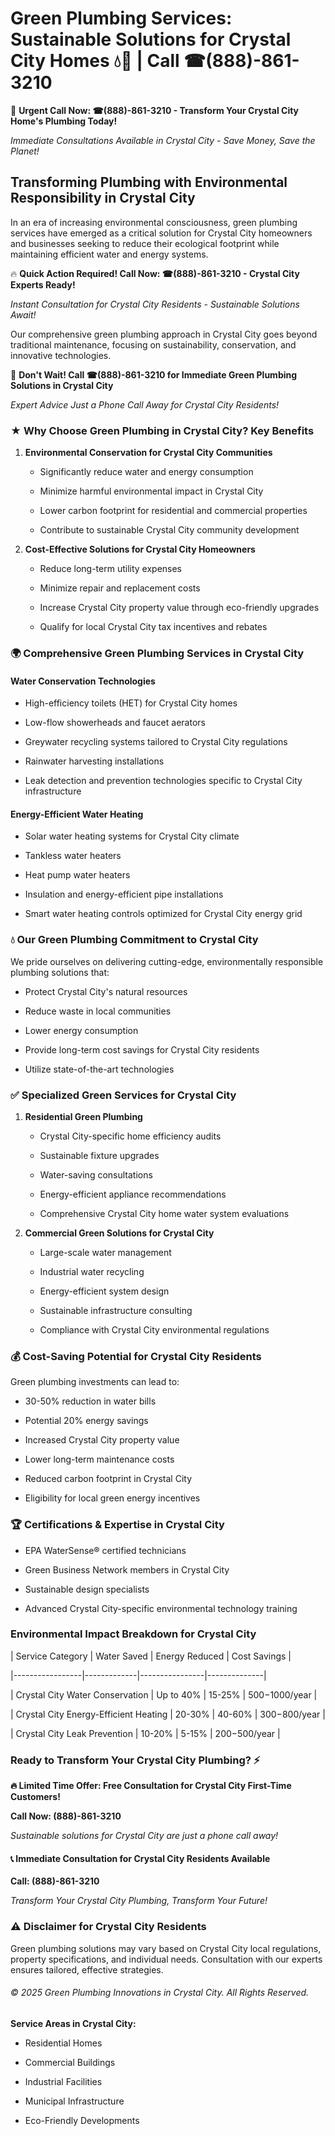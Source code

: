 # Green Plumbing Services: Sustainable Solutions for Crystal City Homes 💧🌿 | Call ☎(888)-861-3210

🚨 **Urgent Call Now: ☎(888)-861-3210 - Transform Your Crystal City Home's Plumbing Today!**
*Immediate Consultations Available in Crystal City - Save Money, Save the Planet!*

## Transforming Plumbing with Environmental Responsibility in Crystal City

In an era of increasing environmental consciousness, green plumbing services have emerged as a critical solution for Crystal City homeowners and businesses seeking to reduce their ecological footprint while maintaining efficient water and energy systems. 

🔥 **Quick Action Required! Call Now: ☎(888)-861-3210 - Crystal City Experts Ready!**
*Instant Consultation for Crystal City Residents - Sustainable Solutions Await!*

Our comprehensive green plumbing approach in Crystal City goes beyond traditional maintenance, focusing on sustainability, conservation, and innovative technologies.

🚨 **Don't Wait! Call ☎(888)-861-3210 for Immediate Green Plumbing Solutions in Crystal City**
*Expert Advice Just a Phone Call Away for Crystal City Residents!*

### ★ Why Choose Green Plumbing in Crystal City? Key Benefits

1. **Environmental Conservation for Crystal City Communities** 
   - Significantly reduce water and energy consumption
   - Minimize harmful environmental impact in Crystal City
   - Lower carbon footprint for residential and commercial properties
   - Contribute to sustainable Crystal City community development

2. **Cost-Effective Solutions for Crystal City Homeowners** 
   - Reduce long-term utility expenses
   - Minimize repair and replacement costs
   - Increase Crystal City property value through eco-friendly upgrades
   - Qualify for local Crystal City tax incentives and rebates

### 🌍 Comprehensive Green Plumbing Services in Crystal City

#### Water Conservation Technologies
- High-efficiency toilets (HET) for Crystal City homes
- Low-flow showerheads and faucet aerators
- Greywater recycling systems tailored to Crystal City regulations
- Rainwater harvesting installations
- Leak detection and prevention technologies specific to Crystal City infrastructure

#### Energy-Efficient Water Heating
- Solar water heating systems for Crystal City climate
- Tankless water heaters
- Heat pump water heaters
- Insulation and energy-efficient pipe installations
- Smart water heating controls optimized for Crystal City energy grid

### 💧 Our Green Plumbing Commitment to Crystal City

We pride ourselves on delivering cutting-edge, environmentally responsible plumbing solutions that:
- Protect Crystal City's natural resources
- Reduce waste in local communities
- Lower energy consumption
- Provide long-term cost savings for Crystal City residents
- Utilize state-of-the-art technologies

### ✅ Specialized Green Services for Crystal City

1. **Residential Green Plumbing**
   - Crystal City-specific home efficiency audits
   - Sustainable fixture upgrades
   - Water-saving consultations
   - Energy-efficient appliance recommendations
   - Comprehensive Crystal City home water system evaluations

2. **Commercial Green Solutions for Crystal City**
   - Large-scale water management
   - Industrial water recycling
   - Energy-efficient system design
   - Sustainable infrastructure consulting
   - Compliance with Crystal City environmental regulations

### 💰 Cost-Saving Potential for Crystal City Residents

Green plumbing investments can lead to:
- 30-50% reduction in water bills
- Potential 20% energy savings
- Increased Crystal City property value
- Lower long-term maintenance costs
- Reduced carbon footprint in Crystal City
- Eligibility for local green energy incentives

### 🏆 Certifications & Expertise in Crystal City

- EPA WaterSense® certified technicians
- Green Business Network members in Crystal City
- Sustainable design specialists
- Advanced Crystal City-specific environmental technology training

### Environmental Impact Breakdown for Crystal City

| Service Category | Water Saved | Energy Reduced | Cost Savings |
|-----------------|-------------|----------------|--------------|
| Crystal City Water Conservation | Up to 40% | 15-25% | $500-$1000/year |
| Crystal City Energy-Efficient Heating | 20-30% | 40-60% | $300-$800/year |
| Crystal City Leak Prevention | 10-20% | 5-15% | $200-$500/year |

### Ready to Transform Your Crystal City Plumbing? ⚡

**🔥 Limited Time Offer: Free Consultation for Crystal City First-Time Customers!**

**Call Now: (888)-861-3210**
*Sustainable solutions for Crystal City are just a phone call away!*

#### 📞 Immediate Consultation for Crystal City Residents Available

**Call: (888)-861-3210**
*Transform Your Crystal City Plumbing, Transform Your Future!*

### ⚠️ Disclaimer for Crystal City Residents

Green plumbing solutions may vary based on Crystal City local regulations, property specifications, and individual needs. Consultation with our experts ensures tailored, effective strategies.

###### © 2025 Green Plumbing Innovations in Crystal City. All Rights Reserved.

**Service Areas in Crystal City:** 
- Residential Homes
- Commercial Buildings
- Industrial Facilities
- Municipal Infrastructure
- Eco-Friendly Developments